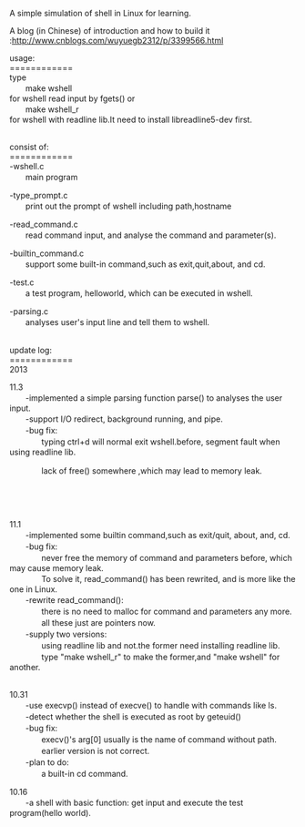 <p>A simple simulation of shell in Linux for learning.</p>
<p>A blog (in Chinese)&nbsp;of introduction&nbsp;and how to build it :<a href="http://www.cnblogs.com/wuyuegb2312/p/3399566.html">http://www.cnblogs.com/wuyuegb2312/p/3399566.html</a></p>
<p>usage:<br />============<br />type<br />	　　make wshell<br />for wshell read input by fgets() or<br />	　　make wshell_r<br />for wshell with readline lib.It need to install libreadline5-dev first.</p>
<p><br />consist of:<br />============<br />-wshell.c<br />　　main program</p>
<p>-type_prompt.c<br />　　print out the prompt of wshell including path,hostname</p>
<p>-read_command.c<br />　　read command input, and analyse the command and parameter(s).</p>
<p>-builtin_command.c<br />　　support some built-in command,such as exit,quit,about, and cd.</p>
<p>-test.c<br />　　a test program, helloworld, which can be executed in wshell.</p>
<p>-parsing.c<br />	　　analyses user's input line and tell them to wshell.</p>
<p><br />update log:<br />============<br />2013</p>
<p>11.3<br />　　-implemented a simple parsing function parse() to analyses the user input.<br />　　-support I/O redirect, background running, and pipe. <br />　　-bug fix:<br />		　　　　typing ctrl+d will normal exit wshell.before, segment fault when using readline lib.</p>
<p>　　　　lack of free() somewhere ,which may lead to memory leak.</p>
<p>&nbsp;</p>
<p>&nbsp;</p>
<p>11.1<br />　　-implemented some builtin command,such as exit/quit, about, and, cd.<br />　　-bug fix:<br />　　　　never free the memory of command and parameters before, which may cause memory leak.<br />　　　　To solve it, read_command() has been rewrited, and is more like the one in Linux.<br />　　-rewrite read_command():<br />　　　　there is no need to malloc for command and parameters any more.<br />　　　　all these just are pointers now.<br />　　-supply two versions:<br />　　　　using readline lib and not.the former need installing readline lib.<br />　　　　type "make wshell_r" to make the former,and "make wshell" for another.</p>
<p><br />10.31<br />　　-use execvp() instead of execve() to handle with commands like ls.<br />　　-detect whether the shell is executed as root by geteuid()<br />　　-bug fix:<br />　　　　execv()'s arg[0] usually is the name of command without path.<br />　　　　earlier version is not correct.<br />　　-plan to do:<br />　　　　a built-in cd command.</p>
<p>10.16<br />　　-a shell with basic function: get input and execute the test program(hello world).</p>
